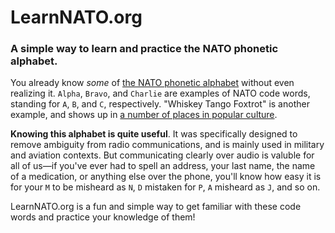 # LearnNATO.org

### A simple way to learn and practice the NATO phonetic alphabet.

You already know _some_ of [the NATO phonetic alphabet](https://en.wikipedia.org/wiki/NATO_phonetic_alphabet) without even realizing it. `Alpha`, `Bravo`, and `Charlie` are examples of NATO code words, standing for `A`, `B`, and `C`, respectively. "Whiskey Tango Foxtrot" is another example, and shows up in [a number of places in popular culture](https://en.wikipedia.org/wiki/Whiskey_Tango_Foxtrot).

**Knowing this alphabet is quite useful**. It was specifically designed to remove ambiguity from radio communications, and is mainly used in military and aviation contexts. But communicating clearly over audio is valuble for all of us—if you've ever had to spell an address, your last name, the name of a medication, or anything else over the phone, you'll know how easy it is for your `M` to be misheard as `N`, `D` mistaken for `P`, `A` misheard as `J`, and so on.

LearnNATO.org is a fun and simple way to get familiar with these code words and practice your knowledge of them!
